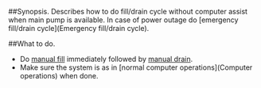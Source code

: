##Synopsis.
Describes how to do fill/drain cycle without computer assist when main pump is available. In case of power outage do [emergency fill/drain cycle](Emergency fill/drain cycle).

##What to do.
* Do [manual fill](manual/fill) immediately followed by [manual drain](manual/drain).
* Make sure the system is as in [normal computer operations](Computer operations) when done.